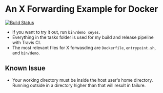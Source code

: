 # An X Forwarding Example for Docker

[![Build Status](https://travis-ci.org/justin-vanwinkle/Docker-XForward-Example.svg?branch=master)](https://travis-ci.org/justin-vanwinkle/Docker-XForward-Example)

* If you want to try it out, run `bin/demo xeyes`.
* Everything in the tasks folder is used for my build and release pipeline with Travis CI.
* The most relevant files for X forwasding are `Dockerfile`, `entrypoint.sh`, and `bin/demo`.

## Known Issue

* Your working directory must be inside the host user's home directory.  Running outside in a directory higher than that will result in failure.
